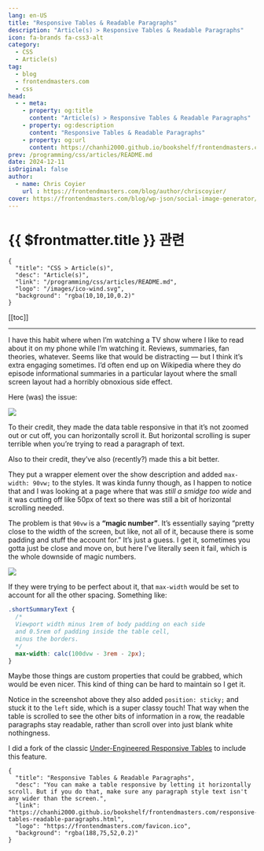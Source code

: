 ```yaml
---
lang: en-US
title: "Responsive Tables & Readable Paragraphs"
description: "Article(s) > Responsive Tables & Readable Paragraphs"
icon: fa-brands fa-css3-alt
category:
  - CSS
  - Article(s)
tag:
  - blog
  - frontendmasters.com
  - css
head:
  - - meta:
    - property: og:title
      content: "Article(s) > Responsive Tables & Readable Paragraphs"
    - property: og:description
      content: "Responsive Tables & Readable Paragraphs"
    - property: og:url
      content: https://chanhi2000.github.io/bookshelf/frontendmasters.com/responsive-tables-readable-paragraphs.html
prev: /programming/css/articles/README.md
date: 2024-12-11
isOriginal: false
author:
  - name: Chris Coyier
    url : https://frontendmasters.com/blog/author/chriscoyier/
cover: https://frontendmasters.com/blog/wp-json/social-image-generator/v1/image/4725
---
```


# {{ $frontmatter.title }} 관련

```component VPCard
{
  "title": "CSS > Article(s)",
  "desc": "Article(s)",
  "link": "/programming/css/articles/README.md",
  "logo": "/images/ico-wind.svg",
  "background": "rgba(10,10,10,0.2)"
}
```

[[toc]]

---

<SiteInfo
  name="Responsive Tables & Readable Paragraphs"
  desc="You can make a table responsive by letting it horizontally scroll. But if you do that, make sure any paragraph style text isn't any wider than the screen."
  url="https://frontendmasters.com/blog/responsive-tables-readable-paragraphs/"
  logo="https://frontendmasters.com/favicon.ico"
  preview="https://frontendmasters.com/blog/wp-json/social-image-generator/v1/image/4725"/>

I have this habit where when I’m watching a TV show where I like to read about it on my phone while I’m watching it. Reviews, summaries, fan theories, whatever. Seems like that would be distracting — but I think it’s extra engaging sometimes. I’d often end up on Wikipedia where they do episode informational summaries in a particular layout where the small screen layout had a horribly obnoxious side effect.

Here (was) the issue:

![](https://i0.wp.com/frontendmasters.com/blog/wp-content/uploads/2024/12/CleanShot-2024-12-05-at-11.26.07%402x.png?resize=573%2C1024&ssl=1)

To their credit, they made the data table responsive in that it’s not zoomed out or cut off, you can horizontally scroll it. But horizontal scrolling is super terrible when you’re trying to read a paragraph of text.

Also to their credit, they’ve also (recently?) made this a bit better.

They put a wrapper element over the show description and added `max-width: 90vw;` to the styles. It was kinda funny though, as I happen to notice that and I was looking at a page where that was *still a smidge too wide* and it was cutting off like 50px of text so there was still a bit of horizontal scrolling needed.

The problem is that `90vw` is a **“magic number”**. It’s essentially saying “pretty close to the width of the screen, but like, not all of it, because there is some padding and stuff the account for.” It’s just a guess. I get it, sometimes you gotta just be close and move on, but here I’ve literally seen it fail, which is the whole downside of magic numbers.

![](https://i0.wp.com/frontendmasters.com/blog/wp-content/uploads/2024/12/Screenshot-2024-12-05-at-11.33.40%E2%80%AFAM-1.png?resize=837%2C1024&ssl=1)

If they were trying to be perfect about it, that `max-width` would be set to account for all the other spacing. Something like:

```css
.shortSummaryText {
  /* 
  Viewport width minus 1rem of body padding on each side 
  and 0.5rem of padding inside the table cell, 
  minus the borders. 
  */
  max-width: calc(100dvw - 3rem - 2px); 
}
```

Maybe those things are custom properties that could be grabbed, which would be even nicer. This kind of thing can be hard to maintain so I get it.

Notice in the screenshot above they also added `position: sticky;` and stuck it to the `left` side, which is a super classy touch! That way when the table is scrolled to see the other bits of information in a row, the readable paragraphs stay readable, rather than scroll over into just blank white nothingness.

I did a fork of the classic [<FontIcon icon="fas fa-globe"/>Under-Engineered Responsive Tables](https://adrianroselli.com/2020/11/under-engineered-responsive-tables.html) to include this feature.

<CodePen
  user="chriscoyier"
  slug-hash="EaYPbGE"
  title="Under-Engineered Responsive Table (with paragraph width alteration)"
  :default-tab="['css','result']"
  :theme="$isDarkmode ? 'dark': 'light'"/>

<!-- TODO: add ARTICLE CARD -->
```component VPCard
{
  "title": "Responsive Tables & Readable Paragraphs",
  "desc": "You can make a table responsive by letting it horizontally scroll. But if you do that, make sure any paragraph style text isn't any wider than the screen.",
  "link": "https://chanhi2000.github.io/bookshelf/frontendmasters.com/responsive-tables-readable-paragraphs.html",
  "logo": "https://frontendmasters.com/favicon.ico",
  "background": "rgba(188,75,52,0.2)"
}
```
